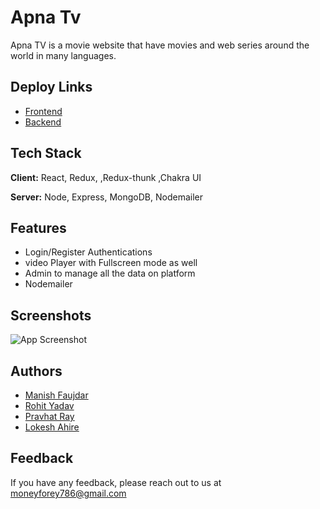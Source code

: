 
# Apna Tv

Apna TV is a movie website that have movies and web series around the world in many languages.

## Deploy Links
- [Frontend](apnatv.vercel.app/)
- [Backend](https://zeebackend-production.up.railway.app)

## Tech Stack

**Client:** React, Redux, ,Redux-thunk ,Chakra UI

**Server:** Node, Express, MongoDB, Nodemailer


## Features

- Login/Register Authentications
- video Player with Fullscreen mode as well
- Admin to manage all the data on platform
- Nodemailer


## Screenshots

![App Screenshot](https://via.placeholder.com/468x300?text=App+Screenshot+Here)


## Authors

- [Manish Faujdar](https://github.com/moneyforey)
- [Rohit Yadav](https://github.com/rohity0)
- [Pravhat Ray](https://github.com/pravhatray)
- [Lokesh Ahire](https://github.com/lokeshahire)



## Feedback

If you have any feedback, please reach out to us at moneyforey786@gmail.com

